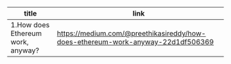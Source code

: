 title | link
----- | --------
1.How does Ethereum work, anyway? | https://medium.com/@preethikasireddy/how-does-ethereum-work-anyway-22d1df506369
